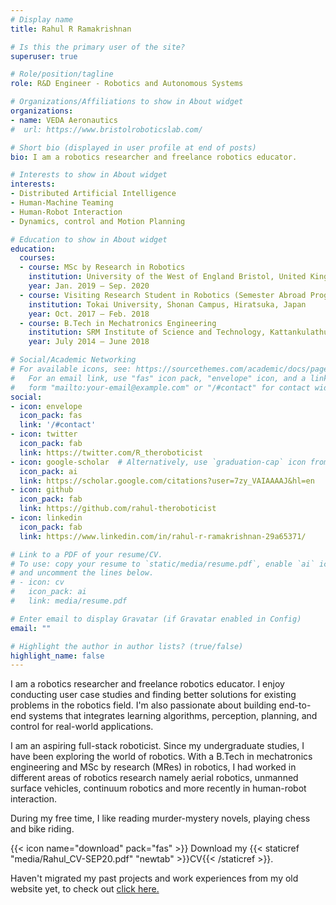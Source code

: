 ```yaml
---
# Display name
title: Rahul R Ramakrishnan

# Is this the primary user of the site?
superuser: true

# Role/position/tagline
role: R&D Engineer - Robotics and Autonomous Systems

# Organizations/Affiliations to show in About widget
organizations:
- name: VEDA Aeronautics
#  url: https://www.bristolroboticslab.com/

# Short bio (displayed in user profile at end of posts)
bio: I am a robotics researcher and freelance robotics educator. 

# Interests to show in About widget
interests:
- Distributed Artificial Intelligence
- Human-Machine Teaming
- Human-Robot Interaction 
- Dynamics, control and Motion Planning

# Education to show in About widget
education:
  courses:
  - course: MSc by Research in Robotics
    institution: University of the West of England Bristol, United Kingdom
    year: Jan. 2019 – Sep. 2020
  - course: Visiting Research Student in Robotics (Semester Abroad Program)
    institution: Tokai University, Shonan Campus, Hiratsuka, Japan
    year: Oct. 2017 – Feb. 2018
  - course: B.Tech in Mechatronics Engineering
    institution: SRM Institute of Science and Technology, Kattankulathur, Chennai, India
    year: July 2014 – June 2018

# Social/Academic Networking
# For available icons, see: https://sourcethemes.com/academic/docs/page-builder/#icons
#   For an email link, use "fas" icon pack, "envelope" icon, and a link in the
#   form "mailto:your-email@example.com" or "/#contact" for contact widget.
social:
- icon: envelope
  icon_pack: fas
  link: '/#contact'
- icon: twitter
  icon_pack: fab
  link: https://twitter.com/R_theroboticist
- icon: google-scholar  # Alternatively, use `graduation-cap` icon from `fas` icon pack
  icon_pack: ai
  link: https://scholar.google.com/citations?user=7zy_VAIAAAAJ&hl=en
- icon: github
  icon_pack: fab
  link: https://github.com/rahul-theroboticist
- icon: linkedin
  icon_pack: fab
  link: https://www.linkedin.com/in/rahul-r-ramakrishnan-29a65371/

# Link to a PDF of your resume/CV.
# To use: copy your resume to `static/media/resume.pdf`, enable `ai` icons in `params.toml`, 
# and uncomment the lines below.
# - icon: cv
#   icon_pack: ai
#   link: media/resume.pdf

# Enter email to display Gravatar (if Gravatar enabled in Config)
email: ""

# Highlight the author in author lists? (true/false)
highlight_name: false
---
```


I am a robotics researcher and freelance robotics educator. I enjoy conducting user case studies and finding better solutions for existing problems in the robotics field. I'm also passionate about building end-to-end systems that integrates learning algorithms, perception, planning, and control for real-world applications. 

I am an aspiring full-stack roboticist. Since my undergraduate studies, I have been exploring the world of robotics. With a B.Tech in mechatronics engineering and MSc by research (MRes) in robotics, I had worked in different areas of robotics research namely aerial robotics, unmanned surface vehicles, continuum robotics and more recently in human-robot interaction.      

During my free time, I like reading murder-mystery novels, playing chess and bike riding. 

{{< icon name="download" pack="fas" >}} Download my {{< staticref "media/Rahul_CV-SEP20.pdf" "newtab" >}}CV{{< /staticref >}}.

Haven't migrated my past projects and work experiences from my old website yet, to check out [click here.](https://ramkrishnanrahul.wixsite.com/helloworld/teams)
